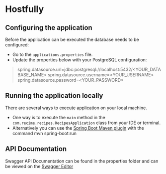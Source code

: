 # Hostfully

## Configuring the application

Before the application can be executed the database needs to be configured: 
   * Go to the `applications.properties` file.
   * Update the properties below with your PostgreSQL configuration:
   > spring.datasource.url=jdbc:postgresql://localhost:5432/<YOUR_DATABASE_NAME>
   > spring.datasource.username=<YOUR_USERNAME>
   > spring.datasource.password=<YOUR_PASSWORD>


## Running the application locally

There are several ways to execute application on your local machine.
   * One way is to execute the `main` method in the `com.recime.recipes.RecipesApplication` class from your IDE or terminal.
   * Alternatively you can use the [Spring Boot Maven plugin](https://docs.spring.io/spring-boot/docs/current/reference/html/build-tool-plugins-maven-plugin.html) with the command mvn spring-boot:run

## API Documentation

Swagger API Documentation can be found in the properties folder and can be viewed on the [Swagger Editor](https://editor.swagger.io/)
